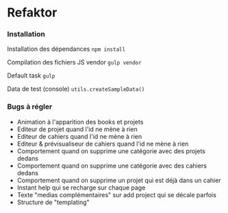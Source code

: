 Refaktor
========

### Installation ###

Installation des dépendances <code>npm install</code>

Compilation des fichiers JS vendor <code>gulp vendor</code>

Default task <code>gulp</code>

Data de test (console) <code>utils.createSampleData()</code>

### Bugs à régler ###
- Animation à l'apparition des books et projets
- Editeur de projet quand l'id ne mène à rien
- Editeur de cahiers quand l'id ne mène à rien
- Editeur & prévisualiseur de cahiers quand l'id ne mène à rien
- Comportement quand on supprime une catégorie avec des projets dedans
- Comportement quand on supprime une catégorie avec des cahiers dedans
- Comportement quand on supprime un projet qui est déjà dans un cahier
- Instant help qui se recharge sur chaque page
- Texte "medias complémentaires" sur add project qui se décale parfois
- Structure de "templating"